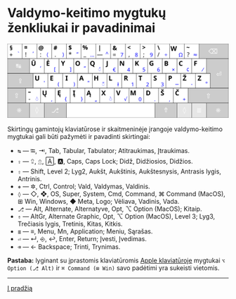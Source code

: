 
# Valdymo-keitimo mygtukų ženkliukai ir pavadinimai

![Ratisės klaviatūros išdėstymas](images/kb-lt-ratise-iso.svg)

Skirtingų gamintojų klaviatūrose ir skaitmeninėje įrangoje valdymo-keitimo mygtukai gali būti pažymėti ir pavadinti skirtingai:

- ```↹``` — ⭾, ⇥, Tab, Tabular, Tabulator; Atitraukimas, Įtraukimas.
- ```⇪``` — ⮸, ⇬, 🄰, 🅰, Caps, Caps Lock; Didž, Didžiosios, Didžios.
- ```⇧``` — Shift, Level 2; Lyg2, Aukšt, Aukštinis, Aukštesnysis, Antrasis lygis, Antrinis.
- ```⎈``` — ✲, Ctrl, Control; Vald, Valdymas, Valdinis.
- ```◊``` — ◇, ❖, OS, Super, System, Cmd, Command, ⌘ Command (MacOS), ⊞ Win,  Windows, ◆ Meta, Logo; Vėliava, Vadinis, Vada.
- ```⎇``` — Alt, Alternate, Alternatyve, Opt, ⌥ Option (MacOS); Kitaip.
- ```⇮``` — AltGr, Alternate Graphic, Opt, ⌥ Option (MacOS), Level 3; Lyg3, Trečiasis lygis, Tretinis, Kitas, Kitkis.
- ```≣``` — ≡, Menu, Mn, Application; Meniu, Sąrašas.
- ```⏎``` — ↵, ⎆, ↩, Enter, Return; Įvesti, Įvedimas.
- ```⌫``` — ← Backspace; Trinti, Trynimas.

__Pastaba:__ lyginant su įprastomis klaviatūromis [Apple klaviatūroje](https://upload.wikimedia.org/wikipedia/commons/e/ea/Apple_iMac_Keyboard_A1243.png) mygtukai ```⌥ Option (⎇ Alt)``` ir ```⌘ Command (⊞ Win)``` savo padėtimi yra sukeisti vietomis.

-----------------------------------------

[Į pradžią](../README.md)
